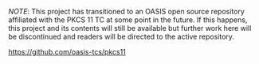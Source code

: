 

*NOTE*: This project has transitioned to an OASIS open source repository affiliated with the PKCS 11 TC at some point in the future. If this happens, this project and its contents will still be available but further work here will be discontinued and readers will be directed to the active repository.

https://github.com/oasis-tcs/pkcs11

